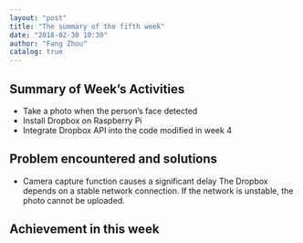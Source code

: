 ```yaml
---
layout: "post"
title: "The summary of the fifth week"
date: "2018-02-30 10:30"
author: "Fang Zhou"
catalog: true
---
```

## Summary of Week’s Activities
- Take a photo when the person’s face detected
- Install Dropbox on Raspberry Pi
- Integrate Dropbox API into the code modified in week 4
 
## Problem encountered and solutions
- Camera capture function causes a significant delay
The Dropbox depends on a stable network connection. If the network is unstable, the photo cannot be uploaded.
 
## Achievement in this week
